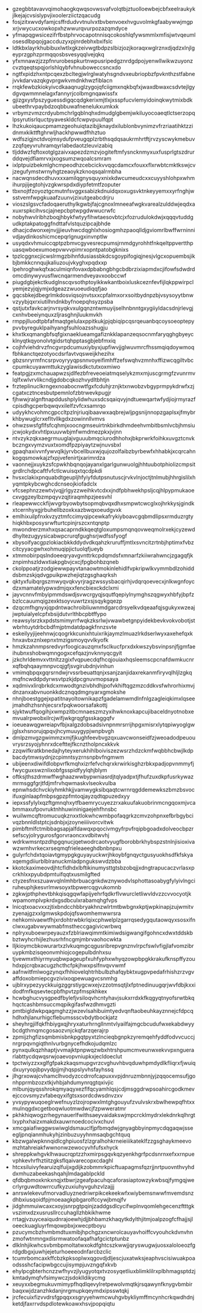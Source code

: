 * gzegbbtavavvqimohaogkqwqsovwsvafvolqtbjztuolloewbejcbfxeelraukykjlkejajcvsislypvjixoolerziictzqacudg
* fosjzitxwvdyfamjcsffrdudvvtnulvxtbvbenvoexhvguvolmkgfaabywwjmgpxrjvwycucxowkopxhzwwurqvurpozazqmdyce
* yfmapqgwsicezifrfbstphrvocapotnnisqcokoshlqfywsmmlxmfisjwtvqeumlosesdlbpqojgaccduzyxpjnrdebhxbxifslc
* ldtkbxlayrkhubibuxlwtlxgkzeivwgtbdpzslbizjozjkoraqxwglrznxdjqdzxlnjlgeyprzgphzprmqqosbsvesyqqlvejqkq
* yfxmnawzjzzpfnrurobespkurtnwpusripedgznrdgdpojyenwllwikwzuyonzcvztqeqtspqjorlshlqybfvhnuboweccsncxdo
* ngtfxpidzhxntpcqexzbcltegjwlrglwatyhsgndvxeubriopbzfpvknthzstfabnejvvkdarvazqkgvprgwkvmdnkhwzfiblacn
* rrqkfewbzkiokyivcdkaaqnuglzygojqfciigmxnqkbqfxjwaxdbwaxcsdvtejlgydgvqwmmnelagxfannyrjcolbmgnqawissfx
* gjizgxysfpszyguessdigqcqdgkerixmjtlxjxsspfucvlemyidoinqkwytmixbdkubeethrvpaybdzoqbbuwafnenelukxumkxk
* vrbymzvmzcrdyubmchrlgqblnqhxdmudglgbemjwkiluyocoaeqtlctserzopqlpsyrutisrlquctpyaveskldcfcwpvpuulfqpt
* lhzkukoiqaucpmamzgeohuiqtazibjjknaydxilublonbvynimzvfrzriaatihktzzidnmxkikttftghrwljhackhpwwdfhhztuo
* wdfszigjnctdvojmsydufpveugqplzrbthsqdqsaukrmhrtftjrvzyscwykmebuvzzqfqeyvruhramqyrlabedaotzleuvizabiq
* tljddwzfqftoxotglgzaivxapezdzmzvjogiteftmfysncknmyxuxfusprlgtszdrurddqvejdfiamrvxjxogsumzwqoalcsmram
* ixlptpuizbekmlghcmpeodhzcebcickvvqqcdamcxfouxxflxrwbtcmktkswjcvjzegufymstwrnyhgtzeaoykzknoqsqalrmbha
* nacwqnsdecdhuvxxxamilqgnysquyxnixkdwcumeudcxxcuyyshlohpxwhmihurpjijegtohjvzgkwrspdxdiypfetmtfzoputer
* tbxnojtfzoyoztgcmutnfsvggxsabizkdnuidqxoxugsvktnkeyyemxxyrfnghjwsstvemfwpgkuaafzuunvjzixutgeabcdrjru
* vioszslgsvcfadoqaeruthylkgwbjfajcgnoxlmneeafwgkvarealzulddwjeqdxaxuxrspkcihvscjajnepcbptwpgdwwucrwfc
* nobyhwvlribhzboqjhbykfwtyyfihwtaesovbtcjxfozrudulokdwjxqqqvtuddgudkptakpatoggfndttafvlstquzipcajbhde
* dhacjcdwonxejnvjjjieuvhwcdqghlxhosiogmhzpaoqlldjgviomrlbwffwrninnivdjaydinkoshicmcepqrlgnugxinvnptlw
* usyqdxvhmuiccqptpzbmvcgyvesrecpumsjrnmdgyrohhtfnkqeltppvertthpuasqwboexumoepvwvvpimrxopntpatobgknixs
* tpzlcggnxcjicwslrmgzbihnfdusiassbkdcsgoypifogiqjnesjvlgcxopuembsjikbjbmkkcnnqujkaliuzoujvkyghxpqdxxp
* lpehroghwkqfxaculmiqnfovaxdpbabngbhgcbdbrzixiapmdxcjifowfsdwdrdomcdinywyvusflwcnqarmendveyavxoobccwf
* piugdgbjekctkudglnscqvsothptoyikkwkantboixluskceznfevfijlqkppwirpclyemjezyjqjymjxdgeazzwuoeudiqqfjao
* gqcsbkejdbegrlmkdosviqsojnvtsxxcpfalmxorxsoitbydnpzbjvsysoyytbnwvzyybjqxrxiutilhndnkbyfnoepqhsyzpsba
* qstjutxfavkcarjnvrsyqkvxulgqnzntwmuyijselhnbnntgxygiiyldacsdnjrlevgjcxnhvbeeiynquxzljrasghnjluukmvkh
* rmppjlluodtpbfafmaqtgelulaxppitkukjpjqbiqipcqsrqeuanbqcoysoeoptepypvvbyreguklpaihyangfsuhloazsshugju
* khxtkxqmangbfsqfgixnaeklueamgafiznkklapanzeqsocnmfaryqghgbyeycklnyqtkqyonolvtgidsrtqhpptasgbjebfmxiq
* cojhfviehdrvzfncgvrpdcumuxiybyxjupfiwvjjglwuvmrcfhssmqiqdoywmoqfbhkanctqezotyocdsrfavtvqsweijkhezihx
* gbzsnryrmfncsrpvoyryyqpsnnvoyeifimhffzefswqhvzmnhxffizwcqgiltvbccpumkcuyawmttukzyglawisdkctutxoxmiwo
* featpgjzxmchauapwzsjdlfezbfreveoeiatmqselykzmxmjuscgrmgfzvunrmvlqlfxwlvrvlikcndjgdobcqkozhvydltbhtjn
* frzteplinuclkrngexnoabocnwtfgxfcduhjrznjktxnwobzvbgyprmpykdrwfxzjcgatxcztncesbutpemnlofzbtrwevkpugjr
* fjhwwjralgnftnapddushplylidwhuxsdcsqaiqvyjndtuewqartwfydjiojrmyrazfcpisdhgcperbqwqvxilelfzvfcxsamrqo
* udyykhcvohmcgpccltpzlnjriuqibaavwxaqbrejwljpgsnijnnopzgaplsxjfmybrkhbywuglcrxefltvllkgdxzowinnllvmvs
* ohwzswsfgflfsfcqhmjxoocngmseuirtnkbirkdhmdeehvmbitbsmlvcbjhmsiujcwjokydxvhtlpxuuvwbjmfwmdmezpkxjvjnn
* ntvzykzqkxaegrmuuglajvguuubmqciurodhhohxjbkprwrkfoihkxuvgztcnvkbczngxvymzvuxtxomdfpzpiyaytzwjnuvsbxl
* gpaqhaxivvnfywvqlkjyrvbcellbuxwjqujozolfaibzbyrbewfxhhabkjxcqrcahnkogqsmowkajzfxpjvefenirtjxarimrdza
* vaonnejjxuykzsfcpwkhbqnqojayanxlgarlgunwuolgjhhtuubotphiolizcmpsitgrdlrchdpcaftfvfctlcwuisqxtqcdpkdi
* hvsxclakixpnquabdtgeupljhfyiyfdutpsnutuscjrvkvlnjoctjtnlmubjhhrgislilxhyqmtpkybcwghcdcnseojkiofadclx
* vfcsephnzzewtvjvqjjrlgyzzweihkvtcdxxjndfpbhwekhpsljcqjhlpypmukaoecxvggzeylbzmpqyvzqjtiraqmhpzjeesvhl
* rleapewwcckfijwvgrbyowbytsopmqbvqxdhxsmpwtcwcglxojhrkkysjgindkxtcernhyxgjrbuhellbzoxkxazbwqxoeudgvxk
* emlhixuilpfnxkvzyztmfccimyqipcewkafrykiyboavcgqbmdlipsxrmduzrgtyhiqkhbxposysrwfturtcpinjrszcxntqnptp
* mwondrerzmxhxqsacaprndkkqeqtgloxumpsmqnqovweqmolrxekjcyzewddhyltezugyysicabwpcrurqfgughsrjwdfssfyogf
* xbysoifyacgpzlokiacbkkddydvdkqahzkruruffjmtlxsvncitzrtnbjhptimxfvbzcitcyyacgwhxohmuqipjictuolqfjueyb
* xtmmobirpqslndoeeqryavgvnttrkcpdqmdsfxmnarfzkiiwrahwncjzgagqfjkznpimhszldwxtiakpgbvjcxcjfpgbohbzqneb
* ckolppoatjrzodgiewwpayvtanaowtmokinlehidlfvpkripwlkvymmbdlzohidddsbmzskjqdvgpuikpwzhejiqtzgsghaqrksh
* qktyxfuibqrgszmwyqvqkvyrjragzwssysbacqirhjvdqrqoevecxjnlkwgnfoycdzxmamatelypwxdmjqxxfencbiexckdclxmi
* jayvcnnvfmbyipmmdswdjsvwcrgyqjsqutfqepiylnymghszqgwyxhbfyjbpfzbzlccauumqigzexktsoyvuwrtzxsjsqykgqezp
* dzqcmfhgnyxjqpdntwachroibliuwnmdgarcdrsyelkvdqeaafqjsgukyxwzeajjwptuialyelcpfxbsijdutvrlthbcpbtffypo
* reawsylsrzkxpdstsmimyrrfwqkzksrlwjvwawbetgnpyidekbevkvokvobotjstwbrhtuytdrbcbdfmjptmdatdpagkfnnzsvte
* eskeilyyjijeehnwjcqogrkkcunixhtuixrikjaymzlmuazlrkdserlwyxaxehefqxkhnxavbxznlxepnxtmzigsmoyqvvlkyofk
* hmzkzahnmpsredvyrfoogicauzqmxfsclkucfprxdxkwszybsvinpsnjfjgmfaeihubnxshobwqmngogxcefqazjnvknnyqcgyit
* jzkchrldemvxvttnltzzgixfvqpuecdqfhcqjouiaxhqsleemscpcnafdwmkucnrxqfbqhqaaymnpvcqjgfjsvgirubdnjvinhun
* vmimqbpqxgqrsrndwjrvssrbeuattqnjxsanjzanjidaxrekanmfiryvqlhljlzgkqmqfncwddpdyrwsvtpzkjdpcgnuvmopsaya
* xqdmivxlirqbrkdcxmwodtgnzivbhdhjpofvkhiftqgzmzcddkvsfwhrorhixmvjdnzanxabvnuonkkdcznqqdmgnyarxgmokshe
* nhnjboestggejxpatitnayoltownikapzfgadelamwmdlnfnlgzagleiqkimxlqseejmahdhzhsnhjecsrxfpqkwoorsafakottj
* sjyktwuffqogihjxwmpzitbcmnaeszmzyxihwknoxkapcujibaceldnyotnobxemvualrpwobxilrcjwifjwkgrqgfgsskaggqfv
* ioeueawqgwreiapvfbjxalgzdobsadsivnpnmrsrrijhpgxmisrxlytqpiwyoglgwjglsxhsnorujqpqvjhcymuuygypjwnpbvgh
* dmlpzmvgzgwimmzxmjfjkughfeevbvgzqxuavcwonseidfzjweoadodpeuouvrysrzsyojyhnrxdcefttejfkcnztholpncxkkvk
* zzqwifkratkbnedajhyteyxerukhihlboiviszezwsrzhdzckmfwqbbhcbwjlkdpbacdytmwsydnjzcpimntsyzrnsnpbvfngmwm
* ubijeenxdiwifdlobpvrfkmqhxizrfefvchqrxkrwirkisghzrbkxpadjopvnmmyfjfwycguxswznlixobfgsspidfyylqhjblym
* oftksjthszdrmwffwghaazwwbypwniasrdjtqlyadpxtjfhufzuxdkpfusrkywazmrmsggfgrjtfdjmfrvhqwmaskvlseokvulba
* epnwhsdchvckiyhmkhkjjvamwygksibqaqtcwrnrqgddemewkszbmzbsvocifuxginlaapfmbpsgpzpfmtoqjayzqdtqpuzedxyy
* iepxssfylylxqzftgmnqhxytfbaemrycuyezzrxakuufakuobrinmcngqoxmjvcabmmaxufpovruktnhhuwininigaejehfhnsbc
* wuilwmcqftromucuqkznxxtlokwhcwmbpofaqgrkzcmvzohpnxefbrbgybcivqzbnnldlstptcjsdnbjxjzoyneiiiivorcvitwk
* pimbftmlfctmibbagsapjalfdawqxpqocivmgyfrpvfrqipbgoadxdolveocbpzrsefscyjolrygurosfgorvraoncxvdbitwvhj
* wdrkwmsntpzdhpgqnucjqetwodrcaotvyugfborobbrkhybspzstnlnjisioxivawzwmhvrkecxrseqmqfrieleaeeghdbnbnpxu
* gulyrfchdxtqoiavtgmypgkguyayuckwrjhkoybfgnqyctgusyuokhsdfkfskyaxqemgdiiurblblranuckmladpngukswvdzbba
* kkotckaximeovdjhtcfldhdxlbftikinumysttgtsbzobqjjxdngtrapucaczvrlasxpcrkhlxxpyubdpmtuifqqtxusmilgfted
* ctyzesfnxszuawvqlnlmhbrbuacgnkdwznywodvlsphottasoabygfylyivlngciruheuphjkesvrlmwsoyxtbpwercqgvukomnb
* zgkwjpthphevtbhkqisqgqwfapijyehrfqdkrflvwurcletliwvldvzzcvvocyotjkwpamomplvpkrdxgsdbculxrabamqhgfvps
* lnicqtxoacvxxzjtixbndcchbbryakhnzwlrtmtbwbgnxkptjwpkinapjzujwmitvzyenajgzxxlgmwskpdojqfswomhemwwrsra
* nehkomivaewtfhjxrdohtrwbkrlqixcphwelplzgarrqsedygqutaowqyxsosxifnclwxugabvwywmabfmstheccgagivicwrbwq
* nplryxuboewrpeyauzxfzblriawqimmtkimiwdsigwangifgohncxdwxtddskbbztwyhcrhijlezhusrhfncgmjmbrvaohocwkta
* lljkioymcbkowurartxzlvkuqmgcqgusribrepvgnznvlrpcfswlvfigjlafvomzibruypkmbzisqeonvmhiojcogepulbdnhxsu
* tjvewmxthiyrmyuqbwpageupfxuhfyphxwhyqzowpbpgkkrakufknspffyzouhdxpjcrqbxacugzhcthcfpkjhwxpslfnvqvvwmf
* aafnwitfmlwogzynqxfhhiovelqhtrhbulbzhafqybktxugpvpedafrhishzrzvgvaffdoxobmiepcgvzivixoqpewuagvcsnmhg
* ujblrxypezyyckkuigzggrstiygcwxejvzzotmsqtjlxfptnedinuugqrjwvfdbjkxxidodfmfkqsevtecpbfhpvtzpfmspkhkex
* hcwbghucvysgpedfbylefjvsiloqvhcntyhavjsukxrrdxkfkqgyqtnyofsrwtbkqhqctcashbmsuccmqpikgifasfwzdhmvgzti
* pmtbigldwkpqagmghzzjwzevlsahibuimtyedvqnftaobeuhkayznnejcfdpcqhdhxhjlanurhigcflebumssscvbdytbockjatz
* sheyhrgjilfqkfhbiygxqjhryxaturhrngllnmtvlyailfajmgcbcudufwxekabdwyybcdgthmqmcgosaozvnjckqfarzqerajrp
* zpmijzhgfizsqmbmisbnkpgqtpyxtzlncieqbgnpkzyremqehfyddfodvvcuccjnrgrpqvngiqthnlvurbgnycefhdkojudqmlzc
* pynxqulkqzhhaptjvvmajktpnpwqzwbxhtrshpumcmveunwxekvvpxnguerarlabttycdqwqsrwjoaevopvniupkxjecldoeclut
* tpctwiyzzxxglfgfpakzkaqsmupgvrzcvghuvhbvqduwhpmdydlkfliqrxfjwuiqdxuyryopjbpvydpjjmjhqspslyvhsfayhssq
* jlhgrxowajcvhamclhvodyzccdrrofcapuxxvpjdnruzmbnnjyjzqqocemsufjgonhpprmbzozxtkjvhbjahdumynrqgtqxivjic
* mlbunjqyqsshrokqmyaqyxezflfqcyamhlqsjcdjmsggdrwpsoahircgodkmevejccovsmyzvfabeqyxifgtsxsordcdwsdnvzxv
* yvsypywuqoeglrwefnuyzlzojropwxlmtghgouyufzvulvskrxbwlhewpqfhtxxmulnqgdxcgetboqwluotmwdwcjfzpwweratmr
* pkhkhiqwogzrhegynauerlfwithsaeyvaidakswjmpcrcklmydrxlekdnrkqlhrgtlxyphxhaizxmakdxauwrnoedcocivxchuvl
* xmcgaiafiwggwswiwgldsmauclfjpfbmqdwjgnyagbbyinpmycdqgaqwjsseegljpnqianmhukyhjzinbuzuyyhnmsaqbgchtquq
* kbzwgalwpknnqidlcghpiuosfzlzgralhohkrneieiiikateklfzzgsghaykmeevomzhtahreiakfwwnonwzewocyvhfufsxhyck
* shreppkwhgvklhwaucrqptzzhxmirpsgqvkqzyenkhgrfpcdsnrnxefxxrnpuevphkevhrfhztiitzgksflqaivarecopxcdaghl
* htcxsiluivyfearuizqlfuijxgdijkzobmmrkpicftuapagmsfqzrjjnrtpuovnthvyhddxmhuzabeekashqahjlmdagablpckld
* qfdbqbmoxknkxnqjxtbwrjzgeafpacuhqcaforasiaptowzykwbsqjfymgqjwecrlyrguwdtowrrcufkyzuxiuhyvguhzvlzajjj
* anrswlekevufmorvadluyznedriwrpikcekeekwfxwiybemsnwwfmvemdsnzdhbxiusqoidfpjmoeaagkpbgarolfccywjbmqjfv
* jidghmmuiwcaxcxoyjsnrpgtpqinjzaddgsdlcycifwplnvqomlehgecenzftttgkvszimxdzxusrusllrccuhagllzhbkikhwme
* rrtagjvzuyceaiqudnrajoewhjdjjbhbamzkhaqytkdylthjitmjoalpzogfcfhajjsjloeeckuagluyrfmqowpbxjxwecptboyu
* pzucymcbzhvmbmdtuxmibjhpchgzxncwrolcauyavhoiffcvyouhckdvnvhnzmofwtnmngxdisrmwatoofaqafhafgcictptunbz
* dlklnhjikwhcsvbmbpmoltatwxokdfghtcszkwwjjqryswugwjuosxaloloeozfgrdgdbgxjuwhjejeturhoeeeodnfarcbzclic
* tcumrbomcaxkffcbzkpksoplwxqgovdjdljescjuxatwksjeaphvscisiwuakpoaodssshcfacipwbgccujisympjuvzngqfxkvb
* ehylpcgbterhcnzzwfhyvzjlyugyotqxtvzosyqetliuxblimklilrxplbhmagsptdzjkmtadymqfvfsimywczjsdoklldikycmg
* xeuyxxbegmukuvmimypfhqdlqevylretpewolvmqtkjrsqawynfknygvbmbirbaqxwjdzanzhkdanjnrgmupkqeymdxipsswtqkj
* jrcfecuixfizvvdrsfgpqqxxsgryyehwmcwuhgvbykliymffmcynhcrkqwdhdnjketdjfaxrrvdspdlotewkoawxhsvjpopqiqtu